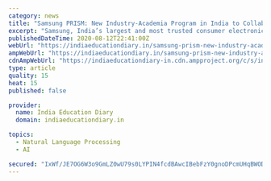 ```yaml
---
category: news
title: "Samsung PRISM: New Industry-Academia Program in India to Collaborate with Engineering Students on AI, IoT, 5G Launched"
excerpt: "Samsung, India’s largest and most trusted consumer electronics and smartphone brand, has launched a unique industry-academia program – Samsung PRISM (Preparing and Inspiring Student"
publishedDateTime: 2020-08-12T22:41:00Z
webUrl: "https://indiaeducationdiary.in/samsung-prism-new-industry-academia-program-in-india-to-collaborate-with-engineering-students-on-ai-iot-5g-launched/"
ampWebUrl: "https://indiaeducationdiary.in/samsung-prism-new-industry-academia-program-in-india-to-collaborate-with-engineering-students-on-ai-iot-5g-launched/?amp"
cdnAmpWebUrl: "https://indiaeducationdiary-in.cdn.ampproject.org/c/s/indiaeducationdiary.in/samsung-prism-new-industry-academia-program-in-india-to-collaborate-with-engineering-students-on-ai-iot-5g-launched/?amp"
type: article
quality: 15
heat: 15
published: false

provider:
  name: India Education Diary
  domain: indiaeducationdiary.in

topics:
  - Natural Language Processing
  - AI

secured: "IxWf/JE7OG6W3o9GmLZ0wU79s0LYPIN4fcdBAwcIBebFzY0gnoDPcmUHqBWOD2DK0pNJA1p/K5jmFwViC9x0r3kK8Apnmmm9seBwPiOgSyho8zFWGivErORyJk/MSxIVbZBa1O2SCAuRIkXMBaiMUX8BHZFTCt8RUcgW6oEDINvSeHsRXWnispSOcogMlhYY5sfc2VbKhbpoDEE6OfGRBOkOExAkkJG/hzVHfT6DvH3xV7BROmrjww74C9TOGdixI/nKwm9OIfSdXiaBfv38uQq79nPW4nIYFQCCtqfv42Bhdv/mPCieNg/Uo7xwrxuTf62xwrbDqmTZdI1AUMwO0Q==;E/LSdbcutYqjM5R+AGMnqA=="
---
```


